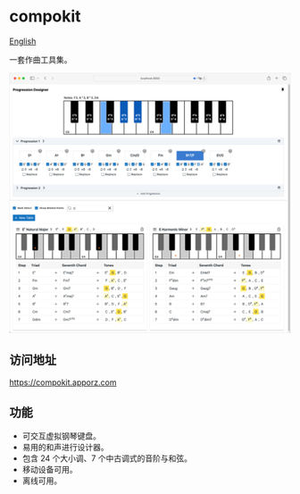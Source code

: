 # compokit

[English](./README.md)

一套作曲工具集。

![screenshot](./screenshot.png)

## 访问地址

https://compokit.apporz.com

## 功能

- 可交互虚拟钢琴键盘。
- 易用的和声进行设计器。
- 包含 24 个大小调、7 个中古调式的音阶与和弦。
- 移动设备可用。
- 离线可用。

